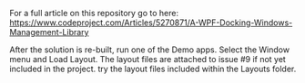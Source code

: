 For a full article on this repository go to here:
https://www.codeproject.com/Articles/5270871/A-WPF-Docking-Windows-Management-Library

After the solution is re-built, run one of the Demo apps. Select the Window menu and Load Layout. The layout files are attached to issue #9 if not yet included in the project. try the layout files included within the Layouts folder.
